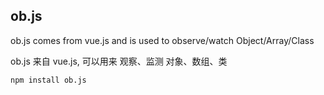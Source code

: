 ## ob.js ##

ob.js comes from vue.js and is used to observe/watch Object/Array/Class

ob.js 来自 vue.js, 可以用来 观察、监测 对象、数组、类


``` bash
npm install ob.js
```

